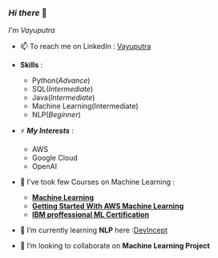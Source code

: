### *Hi there* 👋

<!--
**arya649/arya649** is a ✨ _special_ ✨ repository because its `README.md` (this file) appears on your GitHub profile.

Here are some ideas to get you started:

- 🔭 I’m currently working on ...
- 🌱 I’m currently learning ...
- 👯 I’m looking to collaborate on ...
- 🤔 I’m looking for help with ...
- 💬 Ask me about ...
- 📫 How to reach me: ...
- 😄 Pronouns: ...
- ⚡ Fun fact: ...
-->
*I'm Vayuputra*
- 📫 To reach me on LinkedIn : [Vayuputra](https://www.linkedin.com/in/vayuputra-m-253633212/)
- **Skills** :<ul><li> Python(*Advance*) </li><li>SQL(*Intermediate*)</li><li>Java(*Intermediate*)</li><li>Machine Learning(Intermediate)</li><li>NLP(*Beginner*)</li></ul>
- ⚡ ***My Interests*** : <ul><li>AWS</li><li>Google Cloud</li><li>OpenAI</li></ul>

- 🔭 I've took few Courses on Machine Learning :<ul><li>[**Machine Learning**](https://www.coursera.org/learn/machine-learning?utm_source=gg&utm_medium=sem&utm_campaign=07-StanfordML-IN&utm_content=07-StanfordML-IN&campaignid=1950458127&adgroupid=71501032500&device=c&keyword=coursera%20machine%20learning&matchtype=p&network=g&devicemodel=&adpostion=&creativeid=415449761695&hide_mobile_promo&gclid=Cj0KCQjwh_eFBhDZARIsALHjIKc-VNsIMJsTwpLBBuv40RbKyd9s-4-Qufb7Aq72QkFfS8IHVmNuX4YaAkkbEALw_wcB)</li><li>[**Getting Started With AWS Machine Learning**](https://www.coursera.org/learn/aws-machine-learning)</li><li>[**IBM proffessional ML Certification**](https://www.coursera.org/professional-certificates/ibm-machine-learning?utm_source=gg&utm_medium=sem&utm_campaign=07-StanfordML-IN&utm_content=07-StanfordML-IN&campaignid=1950458127&adgroupid=71501032500&device=c&keyword=coursera%20machine%20learning&matchtype=p&network=g&devicemodel=&adpostion=&creativeid=415449761695&hide_mobile_promo=&gclid=Cj0KCQjwh_eFBhDZARIsALHjIKc-VNsIMJsTwpLBBuv40RbKyd9s-4-Qufb7Aq72QkFfS8IHVmNuX4YaAkkbEALw_wcB)</li></ul>
- 🌱 I’m currently learning **NLP** here :[DevIncept](https://devincept.tech/)

- 👯 I’m looking to collaborate on **Machine Learning Project**


